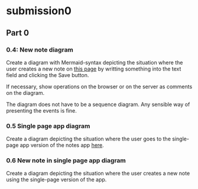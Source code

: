 # submission0
## Part 0
### 0.4: New note diagram
Create a diagram with Mermaid-syntax depicting the situation where the user creates a new note on <a rel="noreferrer" target="_blank" href="https://studies.cs.helsinki.fi/exampleapp/notes">this page</a> by writting something into the text field and clicking the Save button.

If necessary, show operations on the browser or on the server as comments on the diagram.

The diagram does not have to be a sequence diagram. Any sensible way of presenting the events is fine.

### 0.5 Single page app diagram

Create a diagram depicting the situation where the user goes to the single-page app version of the notes app <a rel="noreferrer" target="_blank" href="https://studies.cs.helsinki.fi/exampleapp/spa">here</a>.

### 0.6 New note in single page app diagram

Create a diagram depicting the situation where the user creates a new note using the single-page version of the app.